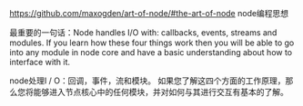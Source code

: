 https://github.com/maxogden/art-of-node/#the-art-of-node
node编程思想

最重要的一句话：Node handles I/O with: callbacks, events, streams and modules. If you learn how these four things work then you will be able to go into any module in node core and have a basic understanding about how to interface with it.

node处理I / O：回调，事件，流和模块。 如果您了解这四个方面的工作原理，那么您将能够进入节点核心中的任何模块，并对如何与其进行交互有基本的了解。